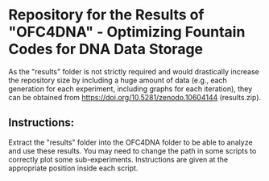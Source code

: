 # Repository for the Results of "OFC4DNA" - Optimizing Fountain Codes for DNA Data Storage
As the "results" folder is not strictly required and would drastically increase the repository size by including a huge amount of data (e.g., each generation for each experiment, including graphs for each iteration), they can be obtained from https://doi.org/10.5281/zenodo.10604144 (results.zip).

## Instructions:
Extract the "results" folder into the OFC4DNA folder to be able to analyze and use these results.
You may need to change the path in some scripts to correctly plot some sub-experiments. Instructions are given at the appropriate position inside each script.
